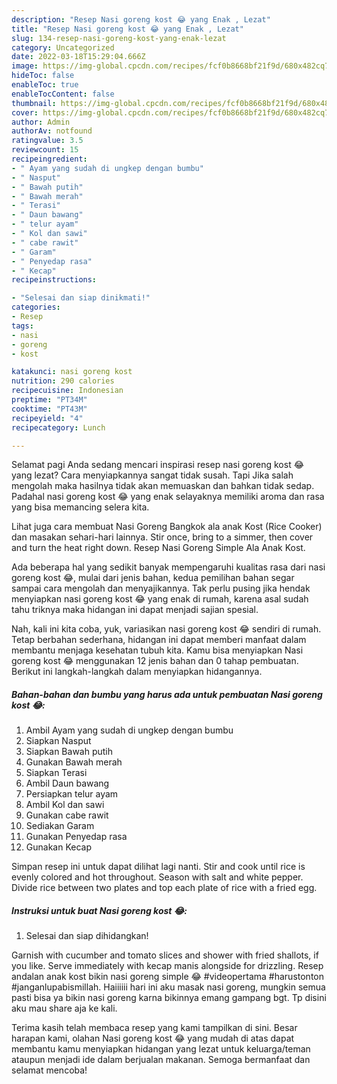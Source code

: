 ```yaml
---
description: "Resep Nasi goreng kost 😂 yang Enak , Lezat"
title: "Resep Nasi goreng kost 😂 yang Enak , Lezat"
slug: 134-resep-nasi-goreng-kost-yang-enak-lezat
category: Uncategorized
date: 2022-03-18T15:29:04.666Z
image: https://img-global.cpcdn.com/recipes/fcf0b8668bf21f9d/680x482cq70/nasi-goreng-kost-foto-resep-utama.jpg
hideToc: false
enableToc: true
enableTocContent: false
thumbnail: https://img-global.cpcdn.com/recipes/fcf0b8668bf21f9d/680x482cq70/nasi-goreng-kost-foto-resep-utama.jpg
cover: https://img-global.cpcdn.com/recipes/fcf0b8668bf21f9d/680x482cq70/nasi-goreng-kost-foto-resep-utama.jpg
author: Admin
authorAv: notfound
ratingvalue: 3.5
reviewcount: 15
recipeingredient:
- " Ayam yang sudah di ungkep dengan bumbu"
- " Nasput"
- " Bawah putih"
- " Bawah merah"
- " Terasi"
- " Daun bawang"
- " telur ayam"
- " Kol dan sawi"
- " cabe rawit"
- " Garam"
- " Penyedap rasa"
- " Kecap"
recipeinstructions:

- "Selesai dan siap dinikmati!"
categories:
- Resep
tags:
- nasi
- goreng
- kost

katakunci: nasi goreng kost 
nutrition: 290 calories
recipecuisine: Indonesian
preptime: "PT34M"
cooktime: "PT43M"
recipeyield: "4"
recipecategory: Lunch

---
```



Selamat pagi Anda sedang mencari inspirasi resep nasi goreng kost 😂 yang lezat? Cara menyiapkannya sangat tidak susah. Tapi Jika salah mengolah maka hasilnya tidak akan memuaskan dan bahkan tidak sedap. Padahal nasi goreng kost 😂 yang enak selayaknya memiliki aroma dan rasa yang bisa memancing selera kita.


Lihat juga cara membuat Nasi Goreng Bangkok ala anak Kost (Rice Cooker) dan masakan sehari-hari lainnya. Stir once, bring to a simmer, then cover and turn the heat right down. Resep Nasi Goreng Simple Ala Anak Kost.

Ada beberapa hal yang sedikit banyak mempengaruhi kualitas rasa dari nasi goreng kost 😂, mulai dari jenis bahan, kedua pemilihan bahan segar sampai cara mengolah dan menyajikannya. Tak perlu pusing jika hendak menyiapkan nasi goreng kost 😂 yang enak di rumah, karena asal sudah tahu triknya maka hidangan ini dapat menjadi sajian spesial.


Nah, kali ini kita coba, yuk, variasikan nasi goreng kost 😂 sendiri di rumah. Tetap berbahan sederhana, hidangan ini dapat memberi manfaat dalam membantu menjaga kesehatan tubuh kita. Kamu bisa menyiapkan Nasi goreng kost 😂 menggunakan 12 jenis bahan dan 0 tahap pembuatan. Berikut ini langkah-langkah dalam menyiapkan hidangannya.

<!--inarticleads1-->

##### Bahan-bahan dan bumbu yang harus ada untuk pembuatan Nasi goreng kost 😂:

1. Ambil  Ayam yang sudah di ungkep dengan bumbu
1. Siapkan  Nasput
1. Siapkan  Bawah putih
1. Gunakan  Bawah merah
1. Siapkan  Terasi
1. Ambil  Daun bawang
1. Persiapkan  telur ayam
1. Ambil  Kol dan sawi
1. Gunakan  cabe rawit
1. Sediakan  Garam
1. Gunakan  Penyedap rasa
1. Gunakan  Kecap


Simpan resep ini untuk dapat dilihat lagi nanti. Stir and cook until rice is evenly colored and hot throughout. Season with salt and white pepper. Divide rice between two plates and top each plate of rice with a fried egg. 

<!--inarticleads2-->

##### Instruksi untuk buat Nasi goreng kost 😂:


1. Selesai dan siap dihidangkan!

Garnish with cucumber and tomato slices and shower with fried shallots, if you like. Serve immediately with kecap manis alongside for drizzling. Resep andalan anak kost bikin nasi goreng simple 😂 #videopertama #harustonton #janganlupabismillah. Haiiiiii hari ini aku masak nasi goreng, mungkin semua pasti bisa ya bikin nasi goreng karna bikinnya emang gampang bgt. Tp disini aku mau share aja ke kali. 

Terima kasih telah membaca resep yang kami tampilkan di sini. Besar harapan kami, olahan Nasi goreng kost 😂 yang mudah di atas dapat membantu kamu menyiapkan hidangan yang lezat untuk keluarga/teman ataupun menjadi ide dalam berjualan makanan. Semoga bermanfaat dan selamat mencoba!

